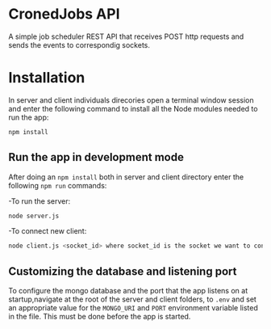 # CronedJobs API

A simple job scheduler REST API that receives POST http requests and sends the events to correspondig sockets.

# Installation

In server and client individuals direcories open a terminal window session and enter the following command to install all the Node modules needed to run the app:

```sh
npm install
```
## Run the app in development mode

After doing an `npm install` both in server and client directory enter the following `npm run` commands:

-To run the server:
```sh
node server.js
```
-To connect new client:
```sh
node client.js <socket_id> where socket_id is the socket we want to connect.
```
## Customizing the database and listening port

To configure the mongo database and the port that the app listens on at startup,navigate at the root of the server and client folders, to `.env` and set an appropriate value for the `MONGO_URI` and `PORT` environment variable listed in the file. This must be done before the app is started.
